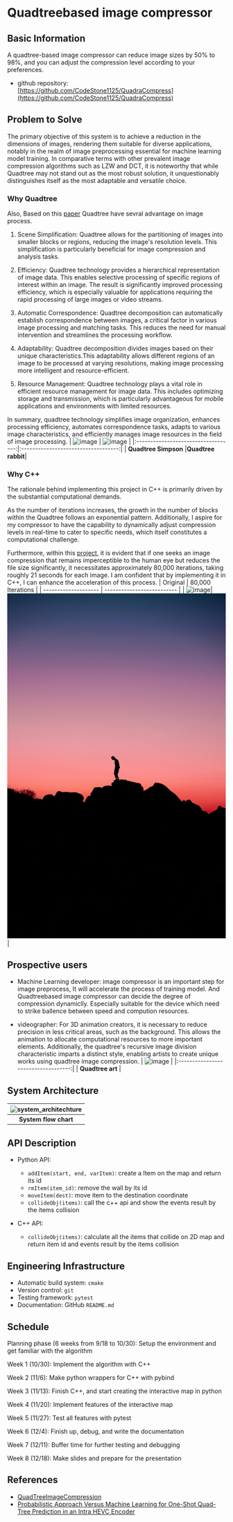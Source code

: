 # Quadtreebased image compressor 
## Basic Information

A quadtree-based image compressor can reduce image sizes by 50% to 98%,
and you can adjust the compression level according to your preferences.

* github repository: [https://github.com/CodeStone1125/QuadraCompress](https://github.com/CodeStone1125/QuadraCompress)

## Problem to Solve

The primary objective of this system is to achieve a reduction in the
dimensions of images, rendering them suitable for diverse applications,
notably in the realm of image preprocessing essential for machine
learning model training. In comparative terms with other prevalent image
compression algorithms such as LZW and DCT, it is noteworthy that while
Quadtree may not stand out as the most robust solution, it unquestionably
distinguishes itself as the most adaptable and versatile choice.

### Why Quadtree
Also, Based on this [paper](https://dl.acm.org/doi/abs/10.1145/3596711.3596757?casa_token=o3_5H2E-d54AAAAA:5bq5xqCI0KOk7pc1DSMh0CkpyNuXtkO6h9HUTdQpnDCodGOtd1h1EF8NAUJIQtfKZUP84FTbNeEjgA)
Quadtree have sevral advantage on image process.
1. Scene Simplification: Quadtree allows for the partitioning of images
 into smaller blocks or regions, reducing the image's resolution levels.
  This simplification is particularly beneficial for image compression
   and analysis tasks.

2. Efficiency: Quadtree technology provides a hierarchical representation
  of image data. This enables selective processing of specific regions
   of interest within an image. The result is significantly improved
    processing efficiency, which is especially valuable for applications
 requiring the rapid processing of large images or video streams.

3. Automatic Correspondence: Quadtree decomposition can automatically
 establish correspondence between images, a critical factor in various
  image processing and matching tasks. This reduces the need for manual
   intervention and streamlines the processing workflow.

4. Adaptability: Quadtree decomposition divides images based on their unique
    characteristics.This adaptability allows different regions of an image
   to be processed at varying resolutions, making image processing more
   intelligent and resource-efficient.

5. Resource Management: Quadtree technology plays a vital role in efficient
    resource management for image data. This includes optimizing storage and
    transmission, which is particularly advantageous for mobile applications
    and environments with limited resources.

In summary, quadtree technology simplifies image organization, enhances processing 
efficiency, automates correspondence tasks, adapts to various image characteristics,
and efficiently manages image resources in the field of image processing.
| ![image](https://github.com/CodeStone1125/nsdhw_23au/assets/72511296/75069f10-594b-40b4-8407-5b047b39980c) | ![image](https://github.com/CodeStone1125/nsdhw_23au/assets/72511296/74d93574-06db-40ad-88f3-a2e1fdcbcd5b) |
|:-----------------------------------:|:-----------------------------------:|
| **Quadtree Simpson** |**Quadtree rabbit**|

### Why C++
The rationale behind implementing this project in C++ is primarily driven by 
the substantial computational demands.

As the number of iterations increases, the growth in the number of blocks within the
Quadtree follows an exponential pattern. Additionally, I aspire for my compressor to
have the capability to dynamically adjust compression levels in real-time to cater to
specific needs, which itself constitutes a computational challenge.

Furthermore, within this [project](https://github.com/Inspiaaa/QuadTreeImageCompression#readme),
it is evident that if one seeks an image compression
that remains imperceptible to the human eye but reduces the file size significantly,
it necessitates approximately 80,000 iterations, taking roughly 21 seconds for each
image. I am confident that by implementing it in C++, I can enhance the acceleration
of this process.
| Original             | 80,000 Iterations          |
| -------------------- | -------------------------- |
| ![image](https://github.com/CodeStone1125/nsdhw_23au/assets/72511296/0ca3fa48-ad67-4084-87db-f5c820720f32)| ![image](https://github.com/Inspiaaa/QuadTreeImageCompression/blob/master/docs/sunset_80000.jpg) |

## Prospective users

* Machine Learning developer: image compressor is an important step for image preprocess,
   It will accelerate the process of training model. And Quadtreebased image compressor
    can decide the degree of compression dynamiclly. Especially suitable for the device
  which need to strike ballence between speed and compution resources.

* videographer: For 3D animation creators, it is necessary to reduce precision in less
  critical areas, such as the background. This allows the animation to allocate computational
  resources to more important elements. Additionally, the quadtree's recursive image
  division characteristic imparts a distinct style, enabling artists to create unique
   works using quadtree image compression.
| ![image](https://github.com/CodeStone1125/nsdhw_23au/assets/72511296/eb9abc20-d698-44a8-b7ae-dc0983a2a656) |
|:-----------------------------------:|
| **Quadtree art** |
  

## System Architecture

| ![system_architechture](https://github.com/CodeStone1125/nsdhw_23au/assets/72511296/a1b2b43a-7a16-47a2-9ca2-afd4858d5c79) |
|:-----------------------------------:|
| **System flow chart** |

## API Description

* Python API:
  * `addItem(start, end, varItem)`: create a Item on the map and return its id
  * `rmItem(item_id)`: remove the wall by its id
  * `moveItem(dest)`: move item to the destination coordinate
  * `collideObj(items)`: call the c++ api and show the events result by the items collision

* C++ API:
  * `collideObj(items)`: calculate all the items that collide on 2D map and return item id
     and events result by the items collision

## Engineering Infrastructure

* Automatic build system: `cmake`
* Version control: `git`
* Testing framework: `pytest`
* Documentation: GitHub `README.md`

## Schedule

Planning phase (6 weeks from 9/18 to 10/30): Setup the environment and get familiar with the algorithm

Week 1 (10/30): Implement the algorithm with C++

Week 2 (11/6): Make python wrappers for C++ with pybind

Week 3 (11/13): Finish C++, and start creating the interactive map in python

Week 4 (11/20): Implement features of the interactive map

Week 5 (11/27): Test all features with pytest

Week 6 (12/4): Finish up, debug, and write the documentation

Week 7 (12/11): Buffer time for further testing and debugging

Week 8 (12/18): Make slides and prepare for the presentation

## References

* [QuadTreeImageCompression](https://github.com/Inspiaaa/QuadTreeImageCompression)
* [Probabilistic Approach Versus Machine Learning for One-Shot Quad-Tree Prediction in an Intra HEVC Encoder](https://link.springer.com/article/10.1007/s11265-018-1426-z)
